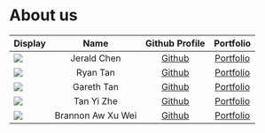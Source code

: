 # About us


| Display                                             |       Name        |                Github Profile                 |                Portfolio                |
|-----------------------------------------------------|:-----------------:|:---------------------------------------------:|:---------------------------------------:|
| ![](https://via.placeholder.com/100.png?text=Photo) |    Jerald Chen    |    [Github](https://github.com/Jeraldchen)    |    [Portfolio](team%2Fjeraldchen.md)    |
| ![](https://via.placeholder.com/100.png?text=Photo) |     Ryan Tan      | [Github](https://github.com/Thunderdragon221) | [Portfolio](team%2Fthunderdragon221.md) |
| ![](https://via.placeholder.com/100.png?text=Photo) |    Gareth Tan     |     [Github](https://github.com/Geeeetyx)     |    [Portfolio](docs/team/johndoe.md)    |
| ![](https://via.placeholder.com/100.png?text=Photo) |    Tan Yi Zhe     |     [Github](https://github.com/tanyizhe)     |  [Portfolio](team%2Ftanyizhe.md)        |
| ![](https://via.placeholder.com/100.png?text=Photo) | Brannon Aw Xu Wei |    [Github](https://github.com/Brennanzuz)    |    [Portfolio](team%2Fbrennanzuz.md)    |

